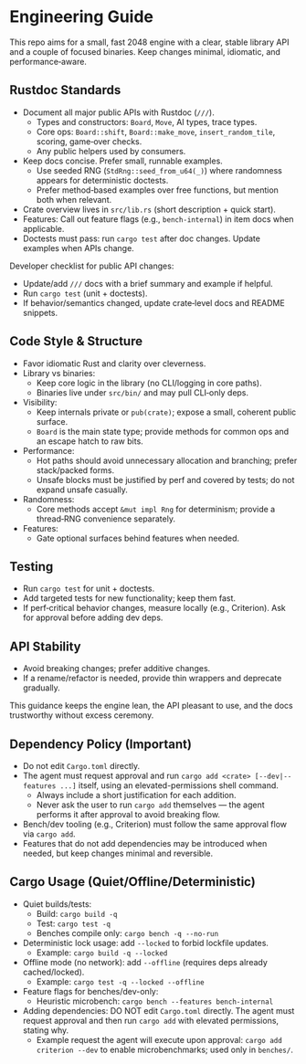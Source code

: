 # Engineering Guide

This repo aims for a small, fast 2048 engine with a clear, stable library API and a couple of focused binaries. Keep changes minimal, idiomatic, and performance‑aware.

## Rustdoc Standards

- Document all major public APIs with Rustdoc (`///`).
  - Types and constructors: `Board`, `Move`, AI types, trace types.
  - Core ops: `Board::shift`, `Board::make_move`, `insert_random_tile`, scoring, game‑over checks.
  - Any public helpers used by consumers.
- Keep docs concise. Prefer small, runnable examples.
  - Use seeded RNG (`StdRng::seed_from_u64(_)`) where randomness appears for deterministic doctests.
  - Prefer method‑based examples over free functions, but mention both when relevant.
- Crate overview lives in `src/lib.rs` (short description + quick start).
- Features: Call out feature flags (e.g., `bench-internal`) in item docs when applicable.
- Doctests must pass: run `cargo test` after doc changes. Update examples when APIs change.

Developer checklist for public API changes:
- Update/add `///` docs with a brief summary and example if helpful.
- Run `cargo test` (unit + doctests).
- If behavior/semantics changed, update crate‑level docs and README snippets.

## Code Style & Structure

- Favor idiomatic Rust and clarity over cleverness.
- Library vs binaries:
  - Keep core logic in the library (no CLI/logging in core paths).
  - Binaries live under `src/bin/` and may pull CLI‑only deps.
- Visibility:
  - Keep internals private or `pub(crate)`; expose a small, coherent public surface.
  - `Board` is the main state type; provide methods for common ops and an escape hatch to raw bits.
- Performance:
  - Hot paths should avoid unnecessary allocation and branching; prefer stack/packed forms.
  - Unsafe blocks must be justified by perf and covered by tests; do not expand unsafe casually.
- Randomness:
  - Core methods accept `&mut impl Rng` for determinism; provide a thread‑RNG convenience separately.
- Features:
  - Gate optional surfaces behind features when needed.

## Testing

- Run `cargo test` for unit + doctests.
- Add targeted tests for new functionality; keep them fast.
- If perf‑critical behavior changes, measure locally (e.g., Criterion). Ask for approval before adding dev deps.

## API Stability

- Avoid breaking changes; prefer additive changes.
- If a rename/refactor is needed, provide thin wrappers and deprecate gradually.

This guidance keeps the engine lean, the API pleasant to use, and the docs trustworthy without excess ceremony.

## Dependency Policy (Important)

- Do not edit `Cargo.toml` directly.
- The agent must request approval and run `cargo add <crate> [--dev|--features ...]` itself, using an elevated-permissions shell command.
  - Always include a short justification for each addition.
  - Never ask the user to run `cargo add` themselves — the agent performs it after approval to avoid breaking flow.
- Bench/dev tooling (e.g., Criterion) must follow the same approval flow via `cargo add`.
- Features that do not add dependencies may be introduced when needed, but keep changes minimal and reversible.

## Cargo Usage (Quiet/Offline/Deterministic)

- Quiet builds/tests:
  - Build: `cargo build -q`
  - Test: `cargo test -q`
  - Benches compile only: `cargo bench -q --no-run`
- Deterministic lock usage: add `--locked` to forbid lockfile updates.
  - Example: `cargo build -q --locked`
- Offline mode (no network): add `--offline` (requires deps already cached/locked).
  - Example: `cargo test -q --locked --offline`
- Feature flags for benches/dev-only:
  - Heuristic microbench: `cargo bench --features bench-internal`
- Adding dependencies: DO NOT edit `Cargo.toml` directly. The agent must request approval and then run `cargo add` with elevated permissions, stating why.
  - Example request the agent will execute upon approval: `cargo add criterion --dev` to enable microbenchmarks; used only in `benches/`.
